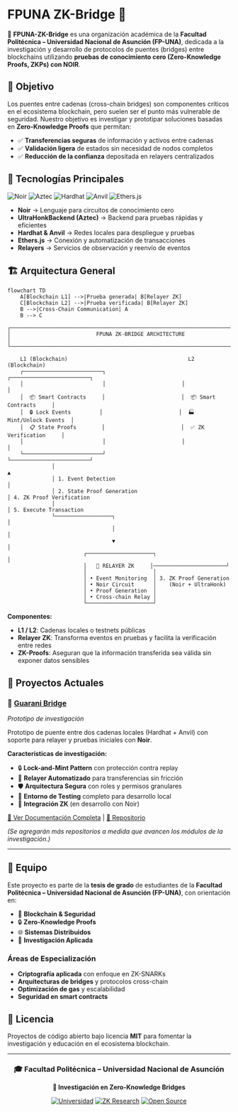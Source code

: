 # FPUNA ZK-Bridge 🔗

🚀 **FPUNA-ZK-Bridge** es una organización académica de la **Facultad Politécnica – Universidad Nacional de Asunción (FP-UNA)**, dedicada a la investigación y desarrollo de protocolos de puentes (bridges) entre blockchains utilizando **pruebas de conocimiento cero (Zero-Knowledge Proofs, ZKPs) con NOIR**.

## 🎯 Objetivo

Los puentes entre cadenas (cross-chain bridges) son componentes críticos en el ecosistema blockchain, pero suelen ser el punto más vulnerable de seguridad. Nuestro objetivo es investigar y prototipar soluciones basadas en **Zero-Knowledge Proofs** que permitan:

- ✅ **Transferencias seguras** de información y activos entre cadenas
- ✅ **Validación ligera** de estados sin necesidad de nodos completos
- ✅ **Reducción de la confianza** depositada en relayers centralizados

## 🧩 Tecnologías Principales

![Noir](https://img.shields.io/badge/Noir-000000?style=flat-square&logo=noir&logoColor=white)
![Aztec](https://img.shields.io/badge/Aztec-8B5CF6?style=flat-square&logo=aztec&logoColor=white)
![Hardhat](https://img.shields.io/badge/Hardhat-FFF100?style=flat-square&logo=hardhat&logoColor=black)
![Anvil](https://img.shields.io/badge/Anvil-363636?style=flat-square&logo=foundry&logoColor=white)
![Ethers.js](https://img.shields.io/badge/Ethers.js-2535A0?style=flat-square&logo=ethereum&logoColor=white)

- **Noir** → Lenguaje para circuitos de conocimiento cero
- **UltraHonkBackend (Aztec)** → Backend para pruebas rápidas y eficientes
- **Hardhat & Anvil** → Redes locales para despliegue y pruebas
- **Ethers.js** → Conexión y automatización de transacciones
- **Relayers** → Servicios de observación y reenvío de eventos

## 🏗️ Arquitectura General

```mermaid
flowchart TD
    A[Blockchain L1] -->|Prueba generada| B[Relayer ZK]
    C[Blockchain L2] -->|Prueba verificada| B[Relayer ZK]
    B -->|Cross-Chain Communication| A
    B --> C
```

```
┌─────────────────────────────────────────────────────────────────────────────┐
│                           FPUNA ZK-BRIDGE ARCHITECTURE                     │
└─────────────────────────────────────────────────────────────────────────────┘

    L1 (Blockchain)                                      L2 (Blockchain)
    ┌─────────────────────────┐                        ┌─────────────────────────┐
    │                         │                        │                         │
    │  📦 Smart Contracts     │                        │  📦 Smart Contracts     │
    │  🔒 Lock Events         │                        │  🏭 Mint/Unlock Events  │
    │  📋 State Proofs        │                        │  ✅ ZK Verification     │
    │                         │                        │                         │
    └─────────────────────────┘                        └─────────────────────────┘
              │                                                        ▲
              │ 1. Event Detection                                     │
              │ 2. State Proof Generation                              │ 4. ZK Proof Verification
              │                                                        │ 5. Execute Transaction
              └──────────────────┐                                     │
                                 │                                     │
                                 ▼                                     │
                        ┌─────────────────────┐                       │
                        │   🤖 RELAYER ZK     │───────────────────────┘
                        │                     │
                        │ • Event Monitoring  │ 3. ZK Proof Generation
                        │ • Noir Circuit      │    (Noir + UltraHonk)
                        │ • Proof Generation  │
                        │ • Cross-chain Relay │
                        └─────────────────────┘
```

**Componentes:**

- **L1 / L2**: Cadenas locales o testnets públicas
- **Relayer ZK**: Transforma eventos en pruebas y facilita la verificación entre redes
- **ZK-Proofs**: Aseguran que la información transferida sea válida sin exponer datos sensibles

## 📂 Proyectos Actuales

### 🌟 [Guarani Bridge](./guarani-bridge)

_Prototipo de investigación_

Prototipo de puente entre dos cadenas locales (Hardhat + Anvil) con soporte para relayer y pruebas iniciales con **Noir**.

**Características de investigación:**

- 🔒 **Lock-and-Mint Pattern** con protección contra replay
- 🤖 **Relayer Automatizado** para transferencias sin fricción
- 🛡️ **Arquitectura Segura** con roles y permisos granulares
- 🧪 **Entorno de Testing** completo para desarrollo local
- 🔬 **Integración ZK** (en desarrollo con Noir)

[📖 Ver Documentación Completa](./guarani-bridge/readme.md) | [🔗 Repositorio](./guarani-bridge)

_(Se agregarán más repositorios a medida que avancen los módulos de la investigación.)_

---

## 👥 Equipo

Este proyecto es parte de la **tesis de grado** de estudiantes de la **Facultad Politécnica – Universidad Nacional de Asunción (FP-UNA)**, con orientación en:

- 🔗 **Blockchain & Seguridad**
- 🔒 **Zero-Knowledge Proofs**
- 🌐 **Sistemas Distribuidos**
- 🧪 **Investigación Aplicada**

### Áreas de Especialización

- **Criptografía aplicada** con enfoque en ZK-SNARKs
- **Arquitecturas de bridges** y protocolos cross-chain
- **Optimización de gas** y escalabilidad
- **Seguridad en smart contracts**

## 📄 Licencia

Proyectos de código abierto bajo licencia **MIT** para fomentar la investigación y educación en el ecosistema blockchain.

---

<div align="center">

### 🎓 **Facultad Politécnica – Universidad Nacional de Asunción**

**🔗 Investigación en Zero-Knowledge Bridges**

[![Universidad](https://img.shields.io/badge/FP--UNA-Investigaci%C3%B3n-blue?style=flat-square)](https://www.pol.una.py/)
[![ZK Research](https://img.shields.io/badge/ZK--Research-Active-green?style=flat-square)](#)
[![Open Source](https://img.shields.io/badge/Open%20Source-MIT-yellow?style=flat-square)](LICENSE)

</div>

